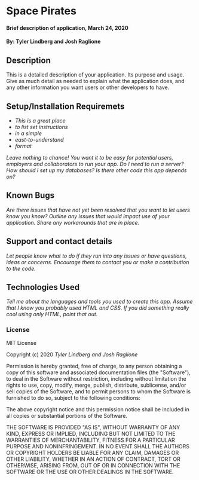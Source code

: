 # Space Pirates
#### Brief description of application, March 24, 2020
#### By: **Tyler Lindberg and Josh Raglione**
## Description 
This is a detailed description of your application. Its purpose and usage.  Give as much detail as needed to explain what the application does, and any other information you want users or other developers to have.

## Setup/Installation Requiremets
* _This is a great place_
* _to list set instructions_
* _in a simple_
* _east-to-understand_
* _format_

_Leave nothing to chance! You want it to be easy for potential users, employers and collaborators to run your app. Do I need to run a server? How should I set up my databases? Is there other code this app depends on?_

## Known Bugs 
_Are there issues that have not yet been resolved that you want to let users know you know?  Outline any issues that would impact use of your application.  Share any workarounds that are in place._

## Support and contact details
_Let people know what to do if they run into any issues or have questions, ideas or concerns.  Encourage them to contact you or make a contribution to the code._
## Technologies Used 
_Tell me about the languages and tools you used to create this app. Assume that I know you probably used HTML and CSS. If you did something really cool using only HTML, point that out._

### License
MIT License

Copyright (c) 2020 _Tyler Lindberg and Josh Raglione_

Permission is hereby granted, free of charge, to any person obtaining a copy
of this software and associated documentation files (the "Software"), to deal
in the Software without restriction, including without limitation the rights
to use, copy, modify, merge, publish, distribute, sublicense, and/or sell
copies of the Software, and to permit persons to whom the Software is
furnished to do so, subject to the following conditions:

The above copyright notice and this permission notice shall be included in all
copies or substantial portions of the Software.

THE SOFTWARE IS PROVIDED "AS IS", WITHOUT WARRANTY OF ANY KIND, EXPRESS OR
IMPLIED, INCLUDING BUT NOT LIMITED TO THE WARRANTIES OF MERCHANTABILITY,
FITNESS FOR A PARTICULAR PURPOSE AND NONINFRINGEMENT. IN NO EVENT SHALL THE
AUTHORS OR COPYRIGHT HOLDERS BE LIABLE FOR ANY CLAIM, DAMAGES OR OTHER
LIABILITY, WHETHER IN AN ACTION OF CONTRACT, TORT OR OTHERWISE, ARISING FROM,
OUT OF OR IN CONNECTION WITH THE SOFTWARE OR THE USE OR OTHER DEALINGS IN THE
SOFTWARE.


